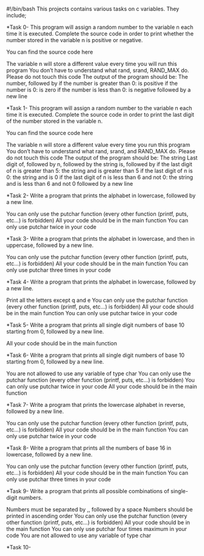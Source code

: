 #!/bin/bash
This projects contains various tasks on c variables. They include;

*Task 0- This program will assign a random number to the variable n each time it is executed. Complete the source code in order to print whether the number stored in the variable n is positive or negative.


You can find the source code here

The variable n will store a different value every time you will run this program
You don’t have to understand what rand, srand, RAND_MAX do. Please do not touch this code
The output of the program should be:
The number, followed by
if the number is greater than 0: is positive
if the number is 0: is zero
if the number is less than 0: is negative
followed by a new line

*Task 1- This program will assign a random number to the variable n each time it is executed. Complete the source code in order to print the last digit of the number stored in the variable n.


You can find the source code here

The variable n will store a different value every time you run this program
You don’t have to understand what rand, srand, and RAND_MAX do. Please do not touch this code
The output of the program should be:
The string Last digit of, followed by
n, followed by
the string is, followed by
if the last digit of n is greater than 5: the string and is greater than 5
if the last digit of n is 0: the string and is 0
if the last digit of n is less than 6 and not 0: the string and is less than 6 and not 0
followed by a new line

*Task 2- Write a program that prints the alphabet in lowercase, followed by a new line.


You can only use the putchar function (every other function (printf, puts, etc…) is forbidden)
All your code should be in the main function
You can only use putchar twice in your code

*Task 3- Write a program that prints the alphabet in lowercase, and then in uppercase, followed by a new line.


You can only use the putchar function (every other function (printf, puts, etc…) is forbidden)
All your code should be in the main function
You can only use putchar three times in your code

*Task 4- Write a program that prints the alphabet in lowercase, followed by a new line.


Print all the letters except q and e
You can only use the putchar function (every other function (printf, puts, etc…) is forbidden)
All your code should be in the main function
You can only use putchar twice in your code

*Task 5- Write a program that prints all single digit numbers of base 10 starting from 0, followed by a new line.


All your code should be in the main function

*Task 6- Write a program that prints all single digit numbers of base 10 starting from 0, followed by a new line.


You are not allowed to use any variable of type char
You can only use the putchar function (every other function (printf, puts, etc…) is forbidden)
You can only use putchar twice in your code
All your code should be in the main function

*Task 7- Write a program that prints the lowercase alphabet in reverse, followed by a new line.


You can only use the putchar function (every other function (printf, puts, etc…) is forbidden)
All your code should be in the main function
You can only use putchar twice in your code

*Task 8- Write a program that prints all the numbers of base 16 in lowercase, followed by a new line.


You can only use the putchar function (every other function (printf, puts, etc…) is forbidden)
All your code should be in the main function
You can only use putchar three times in your code

*Task 9- Write a program that prints all possible combinations of single-digit numbers.


Numbers must be separated by ,, followed by a space
Numbers should be printed in ascending order
You can only use the putchar function (every other function (printf, puts, etc…) is forbidden)
All your code should be in the main function
You can only use putchar four times maximum in your code
You are not allowed to use any variable of type char

*Task 10- 
